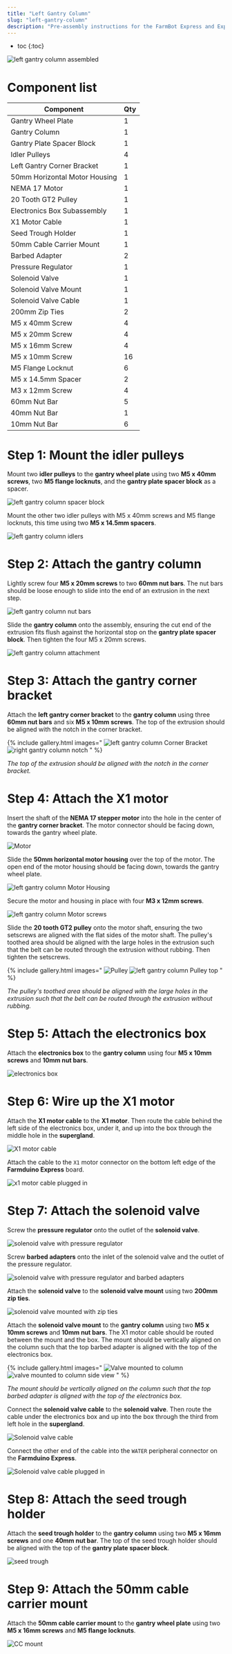 ```yaml
---
title: "Left Gantry Column"
slug: "left-gantry-column"
description: "Pre-assembly instructions for the FarmBot Express and Express XL left gantry column"
---
```


* toc
{:toc}


![left gantry column assembled](_images/left_gantry_column_assembled.jpg)

# Component list

|Component                     |Qty                           |
|------------------------------|------------------------------|
|Gantry Wheel Plate            |1
|Gantry Column                 |1
|Gantry Plate Spacer Block     |1
|Idler Pulleys                 |4
|Left Gantry Corner Bracket    |1
|50mm Horizontal Motor Housing |1
|NEMA 17 Motor                 |1
|20 Tooth GT2 Pulley           |1
|Electronics Box Subassembly   |1
|X1 Motor Cable                |1
|Seed Trough Holder            |1
|50mm Cable Carrier Mount      |1
|Barbed Adapter                |2
|Pressure Regulator            |1
|Solenoid Valve                |1
|Solenoid Valve Mount          |1
|Solenoid Valve Cable          |1
|200mm Zip Ties                |2
|M5 x 40mm Screw               |4
|M5 x 20mm Screw               |4
|M5 x 16mm Screw               |4
|M5 x 10mm Screw               |16
|M5 Flange Locknut             |6
|M5 x 14.5mm Spacer            |2
|M3 x 12mm Screw               |4
|60mm Nut Bar                  |5
|40mm Nut Bar                  |1
|10mm Nut Bar                  |6

# Step 1: Mount the idler pulleys
Mount two **idler pulleys** to the **gantry wheel plate** using two **M5 x 40mm screws**, two **M5 flange locknuts**, and the **gantry plate spacer block** as a spacer.

![left gantry column spacer block](_images/left_gantry_column_spacer_block.jpg)

Mount the other two idler pulleys with M5 x 40mm screws and M5 flange locknuts, this time using two **M5 x 14.5mm spacers**.

![left gantry column idlers](_images/left_gantry_column_idlers.jpg)

# Step 2: Attach the gantry column
Lightly screw four **M5 x 20mm screws** to two **60mm nut bars**. The nut bars should be loose enough to slide into the end of an extrusion in the next step.

![left gantry column nut bars](_images/left_gantry_column_nut_bars.jpg)

Slide the **gantry column** onto the assembly, ensuring the cut end of the extrusion fits flush against the horizontal stop on the **gantry plate spacer block**. Then tighten the four M5 x 20mm screws.

![left gantry column attachment](_images/left_gantry_column_attachment.jpg)

# Step 3: Attach the gantry corner bracket
Attach the **left gantry corner bracket** to the **gantry column** using three **60mm nut bars** and six **M5 x 10mm screws**. The top of the extrusion should be aligned with the notch in the corner bracket.

{% include gallery.html images="
![left gantry column Corner Bracket](_images/left_gantry_column_corner_bracket.jpg)
![right gantry column notch](_images/right_gantry_column_notch.jpg)
" %}

_The top of the extrusion should be aligned with the notch in the corner bracket._

# Step 4: Attach the X1 motor
Insert the shaft of the **NEMA 17 stepper motor** into the hole in the center of the **gantry corner bracket**. The motor connector should be facing down, towards the gantry wheel plate.

![Motor](_images/motor.jpg)

Slide the **50mm horizontal motor housing** over the top of the motor. The open end of the motor housing should be facing down, towards the gantry wheel plate.

![left gantry column Motor Housing](_images/left_gantry_column_motor_housing.jpg)

Secure the motor and housing in place with four **M3 x 12mm screws**.

![left gantry column Motor screws](_images/left_gantry_column_motor_screws.jpg)

Slide the **20 tooth GT2 pulley** onto the motor shaft, ensuring the two setscrews are aligned with the flat sides of the motor shaft. The pulley's toothed area should be aligned with the large holes in the extrusion such that the belt can be routed through the extrusion without rubbing. Then tighten the setscrews.

{% include gallery.html images="
![Pulley](_images/pulley.jpg)
![left gantry column Pulley top](_images/left_gantry_column_pulley_top.jpg)
" %}

_The pulley's toothed area should be aligned with the large holes in the extrusion such that the belt can be routed through the extrusion without rubbing._

# Step 5: Attach the electronics box
Attach the **electronics box** to the **gantry column** using four **M5 x 10mm screws** and **10mm nut bars**.

![electronics box](_images/electronics_box.jpg)

# Step 6: Wire up the X1 motor
Attach the **X1 motor cable** to the **X1 motor**. Then route the cable behind the left side of the electronics box, under it, and up into the box through the middle hole in the **supergland**.

![X1 motor cable](_images/x1_motor_cable.jpg)

Attach the cable to the `X1` motor connector on the bottom left edge of the **Farmduino Express** board.

![x1 motor cable plugged in](_images/x1_motor_cable_plugged_in.jpg)

# Step 7: Attach the solenoid valve
Screw the **pressure regulator** onto the outlet of the **solenoid valve**.

![solenoid valve with pressure regulator](_images/solenoid_valve_with_pressure_regulator.jpg)

Screw **barbed adapters** onto the inlet of the solenoid valve and the outlet of the pressure regulator.

![solenoid valve with pressure regulator and barbed adapters](_images/solenoid_valve_with_pressure_regulator_and_barbed_adapters.jpg)

Attach the **solenoid valve** to the **solenoid valve mount** using two **200mm zip ties**.

![solenoid valve mounted with zip ties](_images/solenoid_valve_mounted_with_zip_ties.jpg)

Attach the **solenoid valve mount** to the **gantry column** using two **M5 x 10mm screws** and **10mm nut bars**. The X1 motor cable should be routed between the mount and the box. The mount should be vertically aligned on the column such that the top barbed adapter is aligned with the top of the electronics box.

{% include gallery.html images="
![Valve mounted to column](_images/valve_mounted_to_column.jpg)
![valve mounted to column side view](_images/valve_mounted_to_column_side_view.jpg)
" %}

_The mount should be vertically aligned on the column such that the top barbed adapter is aligned with the top of the electronics box._

Connect the **solenoid valve cable** to the **solenoid valve**. Then route the cable under the electronics box and up into the box through the third from left hole in the **supergland**.

![Solenoid valve cable](_images/solenoid_valve_cable.jpg)

Connect the other end of the cable into the `WATER` peripheral connector on the **Farmduino Express**.

![Solenoid valve cable plugged in](_images/solenoid_valve_cable_plugged_in.jpg)

# Step 8: Attach the seed trough holder
Attach the **seed trough holder** to the **gantry column** using two **M5 x 16mm screws** and one **40mm nut bar**. The top of the seed trough holder should be aligned with the top of the **gantry plate spacer block**.

![seed trough](_images/seed_trough.jpg)

# Step 9: Attach the 50mm cable carrier mount
Attach the **50mm cable carrier mount** to the **gantry wheel plate** using two **M5 x 16mm screws** and **M5 flange locknuts**.

![CC mount](_images/cc_mount.jpg)
